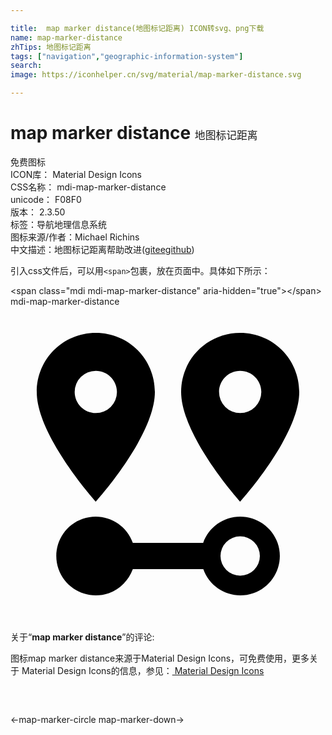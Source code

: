 ```yaml
---

title:  map marker distance(地图标记距离) ICON转svg、png下载
name: map-marker-distance
zhTips: 地图标记距离
tags: ["navigation","geographic-information-system"]
search: 
image: https://iconhelper.cn/svg/material/map-marker-distance.svg

---
```


# map marker distance  <small style="font-size: 60%;font-weight: 100">地图标记距离</small>


<div class="detail-page">
<p>
<span><span class="badge-success badge">免费图标</span> </span>
<br/>
<span>
ICON库：
<span class="badge-secondary badge">Material Design Icons</span> 
</span>
<br/>
<span>
CSS名称：
<span class="badge-secondary badge">mdi-map-marker-distance</span> 
</span>
<br/>
<span>
unicode：
<span class="badge-secondary badge">F08F0</span> 
<copy-btn content='F08F0' btn-title=""></copy-btn>
<copy-btn :content='String.fromCodePoint(parseInt("F08F0", 16))' btn-title="复制U"></copy-btn>
</span>
<br/>
<span>
版本：
<span class="badge-secondary badge">2.3.50</span> 
</span><br/><span>标签：<span class="badge-light badge"><router-link to="/tags/navigation.html">导航</router-link></span><span class="badge-light badge"><router-link to="/tags/geographic-information-system.html">地理信息系统</router-link></span></span>
<br/>
<span>图标来源/作者：<span class="badge-light badge">Michael Richins</span></span> 
<br/>
<span class="zh-detail">中文描述：<span class="badge-primary badge">地图标记距离</span><span class="help-link"><span>帮助改进</span>(<a href="https://gitee.com/liuwave/icon-helper/edit/master/json/material/map-marker-distance.json" target="_blank" rel="noopener noreferrer">gitee</a><a href="https://github.com/liuwave/icon-helper/edit/master/json/material/map-marker-distance.json" target="_blank" rel="noopener noreferrer">github</a></span>)</span><br/>
</p>
</div>
<div class="alert alert-dark">
  <i class="mdi mdi-map-marker-distance mdi-48px"></i>
  <i class="mdi mdi-map-marker-distance mdi-36px"></i>
  <i class="mdi mdi-map-marker-distance mdi-24px"></i>
  <i class="mdi mdi-map-marker-distance mdi-18px"></i>
</div>
<div>
  <p>引入css文件后，可以用<code>&lt;span&gt;</code>包裹，放在页面中。具体如下所示：    
  </p>
  <div class="alert alert-primary" style="font-size: 14px">
    &lt;span class="mdi mdi-map-marker-distance" aria-hidden="true"&gt;&lt;/span&gt;
    <copy-btn content='<span class="mdi mdi-map-marker-distance" aria-hidden="true"></span>'></copy-btn>
  </div>
  <div class="alert alert-secondary">
    <i class="mdi mdi-map-marker-distance"
    style="font-size: 24px"
    aria-hidden="true"></i> mdi-map-marker-distance
    <copy-btn content="mdi-map-marker-distance" btn-title="复制图标名称"></copy-btn>
  </div>
</div>
<div id="svg" class="svg-wrap">
<svg xmlns="http://www.w3.org/2000/svg" viewBox="0 0 24 24"><path d="M6.5,8.11C5.61,8.11 4.89,7.39 4.89,6.5A1.61,1.61 0 0,1 6.5,4.89C7.39,4.89 8.11,5.61 8.11,6.5V6.5A1.61,1.61 0 0,1 6.5,8.11M6.5,2C4,2 2,4 2,6.5C2,9.87 6.5,14.86 6.5,14.86C6.5,14.86 11,9.87 11,6.5C11,4 9,2 6.5,2M17.5,8.11A1.61,1.61 0 0,1 15.89,6.5C15.89,5.61 16.61,4.89 17.5,4.89C18.39,4.89 19.11,5.61 19.11,6.5A1.61,1.61 0 0,1 17.5,8.11M17.5,2C15,2 13,4 13,6.5C13,9.87 17.5,14.86 17.5,14.86C17.5,14.86 22,9.87 22,6.5C22,4 20,2 17.5,2M17.5,16C16.23,16 15.1,16.8 14.68,18H9.32C8.77,16.44 7.05,15.62 5.5,16.17C3.93,16.72 3.11,18.44 3.66,20C4.22,21.56 5.93,22.38 7.5,21.83C8.35,21.53 9,20.85 9.32,20H14.69C15.24,21.56 16.96,22.38 18.5,21.83C20.08,21.28 20.9,19.56 20.35,18C19.92,16.8 18.78,16 17.5,16V16M17.5,20.5A1.5,1.5 0 0,1 16,19A1.5,1.5 0 0,1 17.5,17.5A1.5,1.5 0 0,1 19,19A1.5,1.5 0 0,1 17.5,20.5Z" /></svg>
</div>
<detail full-name='mdi-map-marker-distance'></detail>
<div class="icon-detail__container">
<p>关于“<b>map marker distance</b>”的评论:</p>
</div>
<Vssue title="关于“map marker distance”的评论" />    
<div><p>图标map marker distance来源于Material Design Icons，可免费使用，更多关于 Material Design Icons的信息，参见：<a target="_blank" href="https://iconhelper.cn/material.html"> Material Design Icons</a>
</p></div>

<div style="padding:2rem 0 " class="page-nav"><p class="inner"><span class="prev">←<router-link to="/icon/map-marker-circle.html">map-marker-circle</router-link></span> <span class="next"><router-link to="/icon/map-marker-down.html">map-marker-down</router-link>→</span></p></div>

